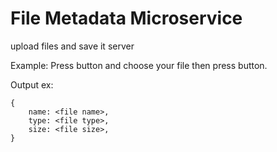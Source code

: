# File Metadata Microservice

upload files and save it server

Example:
Press <Browse> button and choose your file then press <Upload> button.

Output ex:

```api
{
    name: <file name>,
    type: <file type>,
    size: <file size>,
}
```
